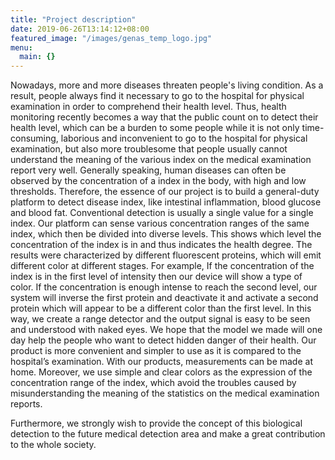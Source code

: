 ```yaml
---
title: "Project description"
date: 2019-06-26T13:14:12+08:00
featured_image: "/images/genas_temp_logo.jpg"
menu:
  main: {}
---
```


Nowadays, more and more diseases threaten people's living condition. As a result, people always find it necessary to go to the hospital for physical examination in order to comprehend their health level. Thus, health monitoring recently becomes a way that the public count on to detect their health level, which can be a burden to some people while it is not only time-consuming, laborious and inconvenient to go to the hospital for physical examination, but also more troublesome that people usually cannot understand the meaning of the various index on the medical examination report very well. Generally speaking, human diseases can often be observed by the concentration of a index in the body, with high and low thresholds. Therefore, the essence of our project is to build a general-duty platform to detect disease index, like intestinal inflammation, blood glucose and blood fat. Conventional detection is usually a single value for a single index. Our platform can sense various concentration ranges of the same index, which then be divided into diverse levels. This shows which level the concentration of the index is in and thus indicates the health degree. The results were characterized by different fluorescent proteins, which will emit different color at different stages. For example, If the concentration of the index is in the first level of intensity then our device will show a type of color. If the concentration is enough intense to reach the second level, our system will inverse the first protein and deactivate it and activate a second protein which will appear to be a different color than the first level. In this way, we create a range detector and the output signal is easy to be seen and understood with naked eyes. We hope that the model we made will one day help the people who want to detect hidden danger of their health. Our product is more convenient and simpler to use as it is compared to the hospital’s examination. With our products, measurements can be made at home. Moreover, we use simple and clear colors as the expression of the concentration range of the index, which avoid the troubles caused by misunderstanding the meaning of the statistics on the medical examination reports.
	
Furthermore, we strongly wish to provide the concept of this biological detection to the future medical detection area and make a great contribution to the whole society.
